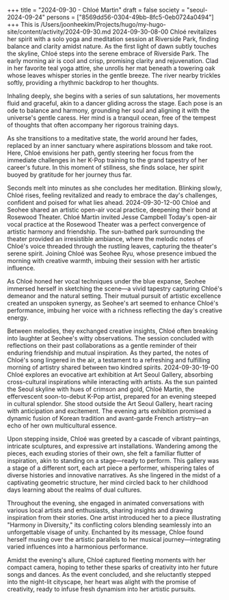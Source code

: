 +++
title = "2024-09-30 - Chloé Martin"
draft = false
society = "seoul-2024-09-24"
persons = ["8569dd56-0304-49bb-8fc5-0eb0724a0494"]
+++
This is /Users/joonheekim/Projects/hugo/my-hugo-site/content/activity/2024-09-30.md
2024-09-30-08-00
Chloé revitalizes her spirit with a solo yoga and meditation session at Riverside Park, finding balance and clarity amidst nature.
As the first light of dawn subtly touches the skyline, Chloé steps into the serene embrace of Riverside Park. The early morning air is cool and crisp, promising clarity and rejuvenation. Clad in her favorite teal yoga attire, she unrolls her mat beneath a towering oak whose leaves whisper stories in the gentle breeze. The river nearby trickles softly, providing a rhythmic backdrop to her thoughts.

Inhaling deeply, she begins with a series of sun salutations, her movements fluid and graceful, akin to a dancer gliding across the stage. Each pose is an ode to balance and harmony, grounding her soul and aligning it with the universe's gentle caress. Her mind is a tranquil ocean, free of the tempest of thoughts that often accompany her rigorous training days. 

As she transitions to a meditative state, the world around her fades, replaced by an inner sanctuary where aspirations blossom and take root. Here, Chloé envisions her path, gently steering her focus from the immediate challenges in her K-Pop training to the grand tapestry of her career's future. In this moment of stillness, she finds solace, her spirit buoyed by gratitude for her journey thus far.

Seconds melt into minutes as she concludes her meditation. Blinking slowly, Chloé rises, feeling revitalized and ready to embrace the day's challenges, confident and poised for what lies ahead.
2024-09-30-12-00
Chloé and Seohee shared an artistic open-air vocal practice, deepening their bond at Rosewood Theater.
Chloé Martin invited Jesse Campbell
Today's open-air vocal practice at the Rosewood Theater was a perfect convergence of artistic harmony and friendship. The sun-bathed park surrounding the theater provided an irresistible ambiance, where the melodic notes of Chloé's voice threaded through the rustling leaves, capturing the theater's serene spirit. Joining Chloé was Seohee Ryu, whose presence imbued the morning with creative warmth, imbuing their session with her artistic influence.

As Chloé honed her vocal techniques under the blue expanse, Seohee immersed herself in sketching the scene—a vivid tapestry capturing Chloé's demeanor and the natural setting. Their mutual pursuit of artistic excellence created an unspoken synergy, as Seohee's art seemed to enhance Chloé's performance, imbuing her voice with a richness reflecting the day's creative energy.

Between melodies, they exchanged creative insights, Chloé often breaking into laughter at Seohee's witty observations. The session concluded with reflections on their past collaborations as a gentle reminder of their enduring friendship and mutual inspiration. As they parted, the notes of Chloé's song lingered in the air, a testament to a refreshing and fulfilling morning of artistry shared between two kindred spirits.
2024-09-30-19-00
Chloé explores an evocative art exhibition at Art Seoul Gallery, absorbing cross-cultural inspirations while interacting with artists.
As the sun painted the Seoul skyline with hues of crimson and gold, Chloé Martin, the effervescent soon-to-debut K-Pop artist, prepared for an evening steeped in cultural splendor. She stood outside the Art Seoul Gallery, heart racing with anticipation and excitement. The evening arts exhibition promised a dynamic fusion of Korean tradition and avant-garde French artistry—an echo of her own multicultural essence. 

Upon stepping inside, Chloé was greeted by a cascade of vibrant paintings, intricate sculptures, and expressive art installations. Wandering among the pieces, each exuding stories of their own, she felt a familiar flutter of inspiration, akin to standing on a stage—ready to perform. This gallery was a stage of a different sort, each art piece a performer, whispering tales of diverse histories and innovative narratives. As she lingered in the midst of a captivating geometric structure, her mind circled back to her childhood days learning about the realms of dual cultures.

Throughout the evening, she engaged in animated conversations with various local artists and enthusiasts, sharing insights and drawing inspiration from their stories. One artist introduced her to a piece illustrating "Harmony in Diversity," its conflicting colors blending seamlessly into an unforgettable visage of unity. Enchanted by its message, Chloe found herself musing over the artistic parallels to her musical journey—integrating varied influences into a harmonious performance.

Amidst the evening's allure, Chloé captured fleeting moments with her compact camera, hoping to tether these sparks of creativity into her future songs and dances. As the event concluded, and she reluctantly stepped into the night-lit cityscape, her heart was alight with the promise of creativity, ready to infuse fresh dynamism into her artistic pursuits.
